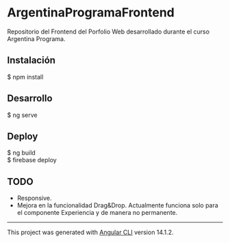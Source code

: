 # ArgentinaProgramaFrontend
Repositorio del Frontend del Porfolio Web desarrollado durante el curso Argentina Programa.

## Instalación
$ npm install

## Desarrollo
$ ng serve

## Deploy
$ ng build  
$ firebase deploy  

## TODO
* Responsive.
* Mejora en la funcionalidad Drag&Drop. Actualmente funciona solo para el componente Experiencia y de manera no permanente.
- - - -
This project was generated with [Angular CLI](https://github.com/angular/angular-cli) version 14.1.2.

